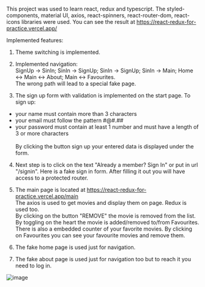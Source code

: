 This project was used to learn react, redux and typescript. The styled-components, material UI, axios, react-spinners, react-router-dom, react-icons libraries were used.
You can see the result at https://react-redux-for-practice.vercel.app/

Implemented features:
1) Theme switching is implemented.
2) Implemented navigation: 
<br>SignUp -> SinIn; SinIn -> SignUp; SinIn -> SignUp; SinIn -> Main; Home <-> Main <-> About; Main <-> Favourites.
<br>The wrong path will lead to a special fake page.

3) The sign up form with validation is implemented on the start page. To sign up:
- your name must contain more than 3 characters
- your email must follow the pattern #@#.##
- your password must contain at least 1 number and must have a length of 3 or more characters
<br><br>By clicking the button sign up your entered data is displayed under the form.

4) Next step is to click on the text "Already a member? Sign In" or put in url "/signin".
Here is a fake sign in form. After filling it out you will have access to a protected router.

5) The main page is located at https://react-redux-for-practice.vercel.app/main
<br>The axios is used to get movies and display them on page. Redux is used too.
<br>By clicking on the button "REMOVE" the movie is removed from the list. By toggling on the heart the movie is added/removed to/from Favourites. There is also a embedded counter of your favorite movies. By clicking on Favourites you can see your favourite movies and remove them.

6) The fake home page is used just for navigation.
7) The fake about page is used just for navigation too but to reach it you need to log in.

![image](https://user-images.githubusercontent.com/106557182/209785760-213204fe-016c-4f0c-8aaa-15a55e5712bb.png)
